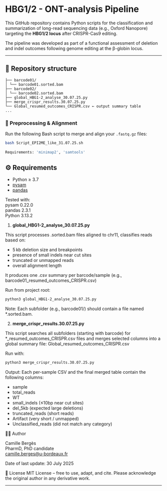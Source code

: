 # HBG1/2 - ONT-analysis Pipeline

This GitHub repository contains Python scripts for the classification and summarization of long-read sequencing data (e.g., Oxford Nanopore) targeting the **HBG1/2 locus** after CRISPR-Cas9 editing.

The pipeline was developed as part of a functional assessment of deletion and indel outcomes following genome editing at the β-globin locus.

---

## 📂 Repository structure
```
├── barcode01/
│ └── barcode01.sorted.bam
├── barcode02/
│ └── barcode02.sorted.bam
├── global_HBG1-2_analyse_30.07.25.py
├── merge_crispr_results.30.07.25.py
└── Global_resumed_outcomes_CRISPR.csv ← output summary table
...
```
### 🔁 Preprocessing & Alignment

Run the following Bash script to merge and align your `.fastq.gz` files:

```bash
bash Script_EPI2ME_like_31.07.25.sh
   
Requirements: 'minimap2', 'samtools'
```


## ⚙️ Requirements

- Python ≥ 3.7  
- [pysam](https://pysam.readthedocs.io/en/latest/)  
- [pandas](https://pandas.pydata.org/)
  
Tested with:  
pysam 0.22.0   
pandas 2.3.1  
Python 3.13.2  

1. **global_HBG1-2_analyse_30.07.25.py**
  
This script processes .sorted.bam files aligned to chr11, classifies reads based on:

- 5 kb deletion size and breakpoints
- presence of small indels near cut sites
- truncated or unmapped reads
- overall alignment length

It produces one .csv summary per barcode/sample (e.g., barcode01_resumed_outcomes_CRISPR.csv)

Run from project root:
```bash
python3 global_HBG1-2_analyse_30.07.25.py
```
Note: Each subfolder (e.g., barcode01/) should contain a file named *.sorted.bam.

2. **merge_crispr_results.30.07.25.py**  
  
This script searches all subfolders (starting with barcode) for *_resumed_outcomes_CRISPR.csv files and merges selected columns into a global summary file: Global_resumed_outcomes_CRISPR.csv

Run with:

```bash
python3 merge_crispr_results.30.07.25.py
```

Output:
Each per-sample CSV and the final merged table contain the following columns:
- sample
- total_reads
- WT
- small_indels (≤10bp near cut sites)
- del_5kb (expected large deletions)
- truncated_reads (short reads)
- Artifact (very short / unmapped)
- Unclassified_reads (did not match any category)





👩‍🔬 Author

Camille Bergès  
PharmD, PhD candidate  
camille.berges@u-bordeaux.fr  

Date of last update: 30 July 2025

📄 License
MIT License – free to use, adapt, and cite. Please acknowledge the original author in any derivative work.

---

